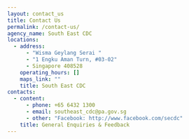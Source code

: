 ```yaml
---
layout: contact_us
title: Contact Us
permalink: /contact-us/
agency_name: South East CDC
locations:
  - address:
      - "Wisma Geylang Serai "
      - "1 Engku Aman Turn, #03-02"
      - Singapore 408528
    operating_hours: []
    maps_link: ""
    title: South East CDC
contacts:
  - content:
      - phone: +65 6432 1300
      - email: southeast_cdc@pa.gov.sg
      - other: "Facebook: http://www.facebook.com/secdc"
    title: General Enquiries & Feedback
---
```

